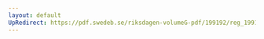 ```yaml
---
layout: default
UpRedirect: https://pdf.swedeb.se/riksdagen-volumeG-pdf/199192/reg_199192/reg_199192_0244.pdf
---
```

